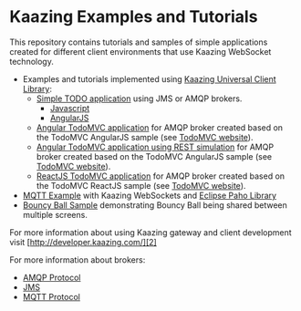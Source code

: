 # Kaazing Examples and Tutorials

This repository contains tutorials and samples of simple applications created for different client environments that use Kaazing WebSocket technology.

- Examples and tutorials implemented using [Kaazing Universal Client Library](https://github.com/kaazing/universal-client):
	- [Simple TODO application][5] using JMS or AMQP brokers.
		- [Javascript][7]
		- [AngularJS][8]
	- [Angular TodoMVC application][6] for AMQP broker created based on the TodoMVC AngularJS sample (see [TodoMVC website][1]).
	- [Angular TodoMVC application using REST simulation][9] for AMQP broker created based on the TodoMVC AngularJS sample (see [TodoMVC website][1]).
	- [ReactJS TodoMVC application][10] for AMQP broker created based on the TodoMVC ReactJS sample (see [TodoMVC website][10]).
- [MQTT Example](https://github.com/kaazing/tutorials/tree/develop/mqtt) with Kaazing WebSockets and [Eclipse Paho Library](http://www.eclipse.org/paho/)
- [Bouncy Ball Sample](https://github.com/kaazing/tutorials/tree/develop/bouncy) demonstrating Bouncy Ball being shared between multiple screens.

For more information about using Kaazing gateway and client development visit [http://developer.kaazing.com/][2]

For more information about brokers:
- [AMQP Protocol][3]
- [JMS][4]
- [MQTT Protocol](https://github.com/mqtt/mqtt.github.io/wiki)

[1]:	http://todomvc.com/
[2]:	http://developer.kaazing.com/
[3]:	https://www.rabbitmq.com/tutorials/amqp-concepts.html
[4]:	https://en.wikipedia.org/wiki/Java_Message_Service
[5]:	https://github.com/kaazing/tutorials/tree/develop/todo
[6]:	https://github.com/kaazing/tutorials/tree/develop/todomvc-angular
[7]:	https://github.com/kaazing/tutorials/tree/develop/todo/javascript
[8]:	https://github.com/kaazing/tutorials/tree/develop/todo/angularjs
[9]:	https://github.com/kaazing/tutorials/tree/develop/todomvc-angular-rest
[10]:	https://github.com/kaazing/tutorials/tree/develop/todomvc-react
